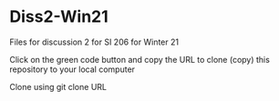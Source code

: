 # Diss2-Win21
Files for discussion 2 for SI 206 for Winter 21

Click on the green code button and copy the URL to clone (copy) this repository to your local computer

Clone using 
git clone URL


